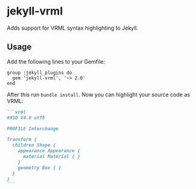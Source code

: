 # jekyll-vrml

Adds support for VRML syntax highlighting to Jekyll.

## Usage

Add the following lines to your Gemfile:

```
group :jekyll_plugins do
  gem 'jekyll-vrml', '~> 2.0'
end
```

After this run `bundle install`. Now you can highlight your source code as VRML:

``````md
```vrml
#X3D V4.0 utf8

PROFILE Interchange

Transform {
  children Shape {
    appearance Appearance {
      material Material { }
    }
    geometry Box { }
  }
}
```
``````
